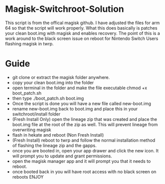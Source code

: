 # Magisk-Switchroot-Solution

This script is from the offical magisk github.  I have adjusted the files for arm 64 so that the script will work properly. What this does basically is patches your clean boot.img with magisk and enables recovery.  The point of this is a work around to the black screen issue on reboot for Nintendo Switch Users flashing magisk in twrp. 

# Guide

- git clone or extract the magisk folder anywhere.
- copy your clean boot.img into the folder
- open terminal in the folder and make the file executable chmod +x boot_patch.sh 
- then type ./boot_patch.sh boot.img
- Once the script is done you will have a new file called new-boot.img
- rename new-boot.img back to boot.img and place this in your switchroot/install folder
- (Fresh Install Only) open the lineage zip that was created and place the boot.img file at the root of the zip as well.  This will prevent lineage from overwriting magisk
- flash in hekate and reboot (Non Fresh Install)
- (Fresh Install) reboot to twrp and follow the normal installation method of flashing the lineage zip and the gapps.
- once you are booted in, open your app drawer and click the new icon.  It will prompt you to update and grant permissions.
- open the magisk manager app and it will prompt you that it needs to reboot.
- once booted back in you will have root access with no black screen on reboots ENJOY
